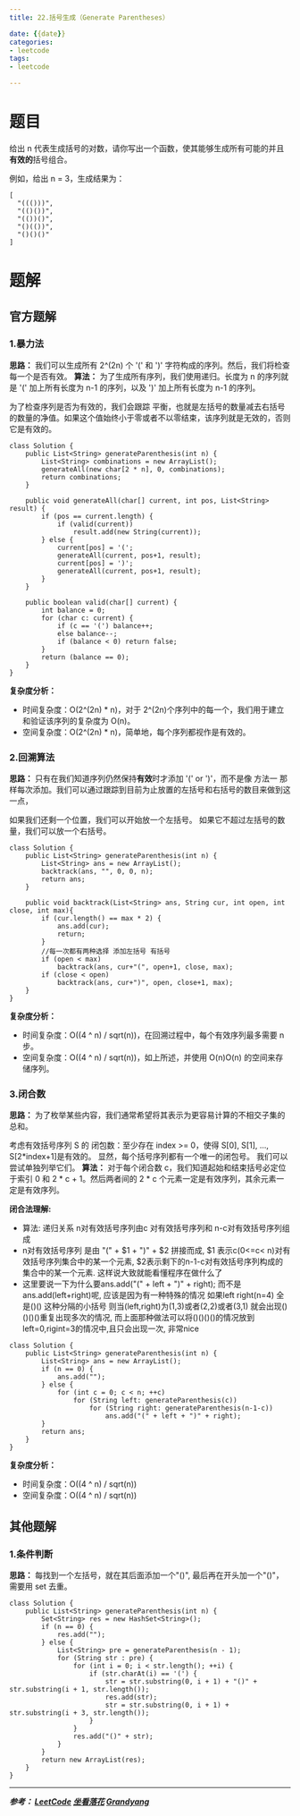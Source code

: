 ```yaml
---
title: 22.括号生成（Generate Parentheses）

date: {{date}}
categories:
- leetcode
tags:
- leetcode

---
```

# 题目
给出 n 代表生成括号的对数，请你写出一个函数，使其能够生成所有可能的并且**有效的**括号组合。

例如，给出 n = 3，生成结果为：
```
[
  "((()))",
  "(()())",
  "(())()",
  "()(())",
  "()()()"
]
```


# 题解

## 官方题解
### 1.暴力法
**思路：** 我们可以生成所有 2^(2n) 个 '(' 和 ')' 字符构成的序列。然后，我们将检查每一个是否有效。
**算法：** 为了生成所有序列，我们使用递归。长度为 n 的序列就是 '(' 加上所有长度为 n-1 的序列，以及 ')' 加上所有长度为 n-1 的序列。

为了检查序列是否为有效的，我们会跟踪 平衡，也就是左括号的数量减去右括号的数量的净值。如果这个值始终小于零或者不以零结束，该序列就是无效的，否则它是有效的。

```
class Solution {
    public List<String> generateParenthesis(int n) {
        List<String> combinations = new ArrayList();
        generateAll(new char[2 * n], 0, combinations);
        return combinations;
    }

    public void generateAll(char[] current, int pos, List<String> result) {
        if (pos == current.length) {
            if (valid(current))
                result.add(new String(current));
        } else {
            current[pos] = '(';
            generateAll(current, pos+1, result);
            current[pos] = ')';
            generateAll(current, pos+1, result);
        }
    }

    public boolean valid(char[] current) {
        int balance = 0;
        for (char c: current) {
            if (c == '(') balance++;
            else balance--;
            if (balance < 0) return false;
        }
        return (balance == 0);
    }
}
```
**复杂度分析：**
- 时间复杂度：O(2^(2n) * n)，对于 2^(2n)个序列中的每一个，我们用于建立和验证该序列的复杂度为 O(n)。
- 空间复杂度：O(2^(2n) * n)，简单地，每个序列都视作是有效的。

### 2.回溯算法
**思路：** 只有在我们知道序列仍然保持**有效**时才添加 '(' or ')'，而不是像 方法一 那样每次添加。我们可以通过跟踪到目前为止放置的左括号和右括号的数目来做到这一点，

如果我们还剩一个位置，我们可以开始放一个左括号。 如果它不超过左括号的数量，我们可以放一个右括号。
```
class Solution {
    public List<String> generateParenthesis(int n) {
        List<String> ans = new ArrayList();
        backtrack(ans, "", 0, 0, n);
        return ans;
    }

    public void backtrack(List<String> ans, String cur, int open, int close, int max){
        if (cur.length() == max * 2) {
            ans.add(cur);
            return;
        }
        //每一次都有两种选择 添加左括号 有括号
        if (open < max)
            backtrack(ans, cur+"(", open+1, close, max);
        if (close < open)
            backtrack(ans, cur+")", open, close+1, max);
    }
}
```
**复杂度分析：**
- 时间复杂度：O((4 ^ n) / sqrt(n))，在回溯过程中，每个有效序列最多需要 n 步。
- 空间复杂度：O((4 ^ n) / sqrt(n))，如上所述，并使用 O(n)O(n) 的空间来存储序列。

### 3.闭合数
**思路：** 为了枚举某些内容，我们通常希望将其表示为更容易计算的不相交子集的总和。

考虑有效括号序列 S 的 闭包数：至少存在 index >= 0，使得 S[0], S[1], ..., S[2*index+1]是有效的。 显然，每个括号序列都有一个唯一的闭包号。 我们可以尝试单独列举它们。
**算法：** 对于每个闭合数 c，我们知道起始和结束括号必定位于索引 0 和 2 * c + 1。然后两者间的 2 * c 个元素一定是有效序列，其余元素一定是有效序列。

**闭合法理解:**
- 算法: 递归关系 n对有效括号序列由c 对有效括号序列和 n-c对有效括号序列组成
- n对有效括号序列 是由 "(" + $1 + ")" + $2 拼接而成, $1 表示c(0<=c< n)对有效括号序列集合中的某一个元素, $2表示剩下的n-1-c对有效括号序列构成的集合中的某一个元素. 这样说大致就能看懂程序在做什么了
- 这里要说一下为什么要ans.add("(" + left + ")" + right); 而不是ans.add(left+right)呢, 应该是因为有一种特殊的情况 如果left right(n=4) 全是()() 这种分隔的小括号 则当(left,right)为(1,3)或者(2,2)或者(3,1) 就会出现()()()()重复出现多次的情况, 而上面那种做法可以将()()()()的情况放到left=0,rigint=3的情况中,且只会出现一次, 非常nice

```
class Solution {
    public List<String> generateParenthesis(int n) {
        List<String> ans = new ArrayList();
        if (n == 0) {
            ans.add("");
        } else {
            for (int c = 0; c < n; ++c)
                for (String left: generateParenthesis(c))
                    for (String right: generateParenthesis(n-1-c))
                        ans.add("(" + left + ")" + right);
        }
        return ans;
    }
}
```
**复杂度分析：**
- 时间复杂度：O((4 ^ n) / sqrt(n))
- 空间复杂度：O((4 ^ n) / sqrt(n))

## 其他题解
### 1.条件判断
**思路：** 每找到一个左括号，就在其后面添加一个"()", 最后再在开头加一个"()"，需要用 set 去重。
```
class Solution {
    public List<String> generateParenthesis(int n) {
        Set<String> res = new HashSet<String>();
        if (n == 0) {
            res.add("");
        } else {
            List<String> pre = generateParenthesis(n - 1);
            for (String str : pre) {
                for (int i = 0; i < str.length(); ++i) {
                    if (str.charAt(i) == '(') {
                        str = str.substring(0, i + 1) + "()" + str.substring(i + 1, str.length());
                        res.add(str);
                        str = str.substring(0, i + 1) +  str.substring(i + 3, str.length());
                    }
                }
                res.add("()" + str);
            }
        }
        return new ArrayList(res);
    }
}
```

---
***参考：
[LeetCode](https://leetcode-cn.com/problems/generate-parentheses/solution/gua-hao-sheng-cheng-by-leetcode/)
[坐看落花](https://leetcode-cn.com/problems/generate-parentheses/solution/gua-hao-sheng-cheng-by-leetcode/#%E6%96%B9%E6%B3%95%E4%BA%8C%EF%BC%9A%E5%9B%9E%E6%BA%AF%E6%B3%95)
[Grandyang](https://www.cnblogs.com/grandyang/p/4444160.html)***
